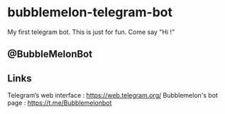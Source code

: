 # bubblemelon-telegram-bot
My first telegram bot. This is just for fun. Come say "Hi !"

## @BubbleMelonBot

## Links
Telegram’s web interface : https://web.telegram.org/
Bubblemelon's bot page   : https://t.me/Bubblemelonbot
